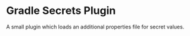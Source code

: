 # Gradle Secrets Plugin
A small plugin which loads an additional properties file for secret values.
